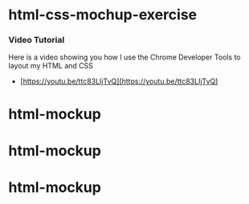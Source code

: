 # html-css-mochup-exercise

### Video Tutorial

Here is a video showing you how I use the Chrome Developer Tools to layout my HTML and CSS

- [https://youtu.be/ttc83LIjTvQ](https://youtu.be/ttc83LIjTvQ)
# html-mockup
# html-mockup
# html-mockup
